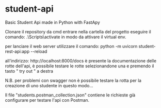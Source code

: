 # student-api
Basic Student Api made in Python with FastApy 

Clonare il repository
da cmd entrare nella cartella del progetto eseguire il comando:
.\Scripts\activate
in modo da attivare il virtual env.

per lanciare il web server utilizzare il comando:
python -m uvicorn student-rest-api:app --reload

all'indirizzo: 
http://localhost:8000/docs
è presente la documentazione delle rotte dell'api, è possibile testare le rotte selezionandone una e premendo il tasto " try out " a destra

N.B.
per problemi con swagger non è possibile testare la rotta per la creazione di uno studente in questo modo...

Il file "students.postman_collection.json" contiene le richieste già configurare per testare l'api con Postman.
